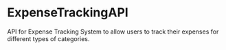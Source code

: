 # ExpenseTrackingAPI
API for Expense Tracking System to allow users to track their expenses for different types of categories.
